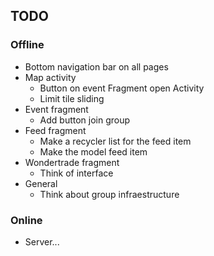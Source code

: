 ## TODO

### Offline

* Bottom navigation bar on all pages
* Map activity
    * Button on event Fragment open Activity
    * Limit tile sliding
* Event fragment
    * Add button join group
* Feed fragment
    * Make a recycler list for the feed item
    * Make the model feed item
* Wondertrade fragment
    * Think of interface
* General
    * Think about group infraestructure


### Online
* Server...